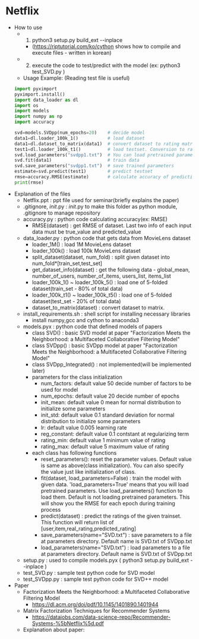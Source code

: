 # Netflix
- How to use
	- 1. python3 setup.py build_ext --inplace
		- (https://riptutorial.com/ko/cython shows how to compile and execute files - written in korean)
	- 2. execute the code to test/predict with the model (ex: python3 test_SVD.py )
	- Usage Example: (Reading test file is useful)
    ```python
    import pyximport
    pyximport.install()
    import data_loader as dl
    import os
    import models
    import numpy as np
    import accuracy
    
    svd=models.SVDpp(num_epochs=20)    # decide model
    data1=dl.loader_100k_1()           # load dataset
    data1=dl.dataset_to_matrix(data1)  # convert dataset to rating matrix
    test1=dl.loader_100k_t1()          # load testset. Conversion to rating matrix is not needed
    svd.load_parameters("svdpp1.txt")  # You can load pretrained parameters 
    svd.fit(data1)                     # train data
    svd.save_parameters("svdpp1.txt")  # save trained parameters
    estimate=svd.predict(test1)        # predict testset
    rmse=accuracy.RMSE(estimate)       # calculate accuracy of prediction
    print(rmse)
    ```	
- Explanation of the files
	- Netflix.ppt : ppt file used for seminar(briefly explains the paper)
	- .gitignore, _init_.py : _init_.py to make this folder as python module, .gitignore to manage repository
	- accuracy.py : python code calculating accuracy(ex: RMSE)
		- RMSE(dataset) : get RMSE of dataset. Last two info of each input data must be true_value and predicted_value
	- data_loader.py : python code that gets data from MovieLens dataset
		- loader_1M() : load 1M MovieLens dataset
		- loader_100k() : load 100k MovieLens dataset
		- split_dataset(dataset, num_fold) : split given dataset into num_fold*[train_set,test_set]
		- get_dataset_info(dataset) : get the following data - global_mean, number_of_users, number_of_items, users_list, items_list
		- loader_100k_1() ~ loader_100k_5() : load one of 5-folded dataset(train_set - 80% of total data)
		- loader_100k_t1() ~ loader_100k_t5() : load one of 5-folded dataset(test_set - 20% of total data)
		- dataset_to_matrix(dataset) :  convert dataset to matrix. 
	- install_requirements.sh : shell script for installing necessary libraries
		- install numpy,gcc and cython to anaconda3
	- models.pyx : python code that defined models of papers
		- class SVD() : basic SVD model at paper "Factorization Meets the Neighborhood: a Multifaceted Collaborative Filtering Model"
		- class SVDpp() : basic SVDpp model at paper "Factorization Meets the Neighborhood: a Multifaceted Collaborative Filtering Model"
		- class SVDpp_Integrated() : not implemented(will be implemented later)
		- parameters for the class initialization
			- num_factors:  default value 50     decide number of factors to be used for model
			- num_epochs:   default value 20     decide number of epochs
			- init_mean:    default value 0      mean for normal distribution to initialize some parameters
			- init_std:     default value 0.1    standard deviation for normal distribution to initialize some parameters
			- lr:           default value 0.005  learning rate
			- reg_constant: default value 0.1    contstant at regularizing term
			- rating_min:   default value 1      minimum value of rating
			- rating_max:   default value 5      maximum value of rating
		- each class has following functions
			- reset_parameters(): reset the parameter values. Default value is same as above(class initialization). You can also specify the value just like initialization of class.
			- fit(dataset, load_parameters=False) : train the model with given data. 'load_parameters=True' means that you will load pretrained parameters. Use load_parameters() function to load them. Default is not loading pretrained parameters. This will show you the RMSE for each epoch during training process
			- predict(dataset) : predict the ratings of the given trainset. This function will return list of [user,item,real_rating,predicted_rating]
			- save_parameters(name="SVD.txt") : save parameters to a file at parameters directory. Default name is SVD.txt of SVDpp.txt
			- load_parameters(name="SVD.txt") : load parameters to a file at parameters directory. Default name is SVD.txt of SVDpp.txt
	- setup.py : used to compile models.pyx ( python3 setup.py build_ext --inplace )
	- test_SVD.py : sample test python code for SVD model
	- test_SVDpp.py : sample test python code for SVD++ model
- Paper
	- Factorization Meets the Neighborhood: a Multifaceted Collaborative Filtering Model
		- https://dl.acm.org/doi/pdf/10.1145/1401890.1401944
	- Matrix Factorization Techniques for Recommender Systems
		- https://datajobs.com/data-science-repo/Recommender-Systems-%5bNetflix%5d.pdf
	- Explanation about paper:
	
